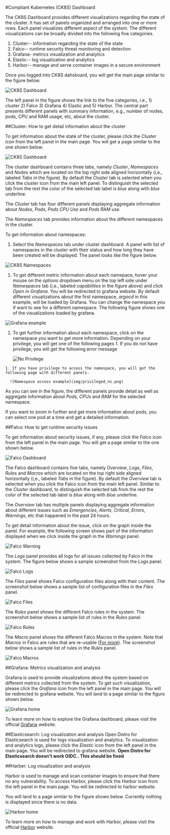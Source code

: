 #Compliant Kubernetes (CK8S) Dashboard

The CK8S Dashboard provides different visualizations regarding the state of the cluster. It has set of panels organized and arranged into one or more rows. Each panel visualizes different aspect of the system. The different visualizations can be broadly divided into the following five categories.

1. Cluster--  information regarding the state of the state
2. Falco-- runtime security threat monitoring and detection
3. Grafana- metrics visualization and analytics
4. Elastic-- log visualization and analytics
5. Harbor-- manage and serve container images in a secure environment

Once you logged into CK8S dahsboard, you will get the main page similar to the figure below.

![CK8S Dashboard](img/ck8sdash.png)

The left panel in the figure shows the link to the five categories, i.e., 1) cluster 2) Falco 3) Grafana 4) Elastic and 5) Harbor. The central part presents different panels with summary information, e.g., number of nodes, pods, CPU and RAM usage, etc, about the cluster.

##Cluster: How to get detail information about the cluster

To get information about the state of the cluster, please click the *Cluster* icon  from the left panel in the main page. You will get a page similar to the one shown below.

![CK8S Dashboard](img/cluster.png)

The cluster dashboard contains three tabs, namely *Cluster*, *Namespaces* and *Nodes* which are located on the top right side aligned horizontally (i,e., labeled *Tabs* in the figure). By default the *Cluster* tab is selected when you click the cluster icon from the main left panel. To distinguish the selected tab from the rest the color of the selected tab label is *blue* along with *blue* underline.

The *Cluster* tab has four different panels displaying aggregate information about *Nodes*, *Pods*, *Pods CPU Use* and *Pods RAM use*.

The *Namespaces* tab provides information about the different namespaces in the cluster.

To get information about namespaces:

1. Select the *Namespaces* tab under cluster dashboard. A panel with list of namespaces in the cluster with their status and how long they have been created will be displayed.  The panel looks like the figure below.

![CK8S Namespaces](img/namespaces.png)

  1. To get different metric information about each namepace,  hover your mouse on the *options* dropdown menu on the top left side under *Namespaces* tab (i,e., labeled *capabilities* in the figure above) and click *Open in Grafana*. You will be redirected to grafana website. By default different visualizations about the first namespace, *argocd* in this example, will be loaded by Grafana. You can change the namespace you if want to see for a different namespace. The following figure shows one of the visualizations loaded by grafana.

  ![Grafana example](img/grafana_under_ns.png)

  1. To get further information about each namespace, click on the namespace you want to get more information. Depending on your privilege, you will get one of the following pages
    1. If you do not have privilege, you will get the following error message

        ![No Privilege](img/no_privilege.png)

    1. If you have privilege to access the namespace, you will get the following page with different panels.

      ![Namespace access example](img/privileged_ns.png)

   As you can see in the figure, the different panels provide detail as well as aggregate information about  *Pods*, *CPUs* and *RAM* for the selected namespace.

   If you want to zoom in further and get more information about pods, you can select one pod at a time and get a detailed information.

##Falco: How to get runtime security issues

To get information about security issues, if any, please click the *Falco* icon from the left panel in the main page. You will get a page similar to the one shown below.

![Falco Dashboard](img/falco.png)

The Falco dashboard contains five tabs, namely *Overview*, *Logs*, *Files*, *Rules* and *Macros* which are located on the top right side aligned horizontally (i,e., labeled *Tabs* in the figure). By default the *Overview* tab is selected when you click the Falco icon from the main left panel. Similar to the *Cluster* dashboard, to distinguish the selected tab from the rest the color of the selected tab label is  *blue* along with *blue* underline.

The *Overview* tab has multiple panels displaying aggregate information about different issues such as *Emergencies*,  *Alerts*, *Critical*, *Errors*, *Warnings*, etc that happened in the past 24 hours.

To get detail information about the issue, click on the graph inside the panel. For example, the following screen shows part of the information displayed when we click inside the graph in the *Warnings* panel.

![Falco Warning](img/falco_warning.png)

The *Logs* panel provides all logs for all issues collected by Falco in the system. The figure below shows a sample screenshot from the *Logs* panel.

![Falco Logs](img/falco_logs.png)

The *Files* panel shows Falco configuration files along with their content. The screenshot below shows a sample list of configuration files in the *Files* panel.

![Falco Files](img/falco_files.png)

The *Rules* panel shows the different Falco rules in the system. The screenshot below shows a sample list of rules in the *Rules* panel.

![Falco Rules](img/falco_rules.png)

The *Macro* panel shows the different Falco Macros in the system. Note that *Macros* in Falco are rules that are re-usable ([For more](https://falco.org/docs/rules/)). The screenshot below shows a sample list of rules in the *Rules* panel.

![Falco Macros](img/falco_macros.png)


##Grafana: Metrics visualization and analysis

Grafana is used to provide visualizations about the system based on different metrics collected from the system. To get such visualization, please click the *Grafana* icon from the left panel in the main page. You will be redirected to grafana website. You will land to a page similar to the figure shown below.

![Grafana home](img/grafana.png)

To learn more on how to explore the Grafana dashboard, please visit the official [Grafana](https://grafana.com/docs/grafana/latest/features/dashboard/) website.

##Elasticsearch: Log visualization and analysis
Open Distro for Elasticsearch is used for logs visualization and analytics. To  visualization and analytics logs, please click the *Elastic* icon from the left panel in the main page. You will be redirected to grafana website.
**Open Distro for Elasticsearch doesn't work OIDC.. This should be fixed**

##Harber: Log visualization and analysis

Harbor is used to manage and scan container images to ensure that there no any vulnerability. To access Harbor, please click the *Harbor* icon from the left panel in the main page. You will be redirected to harbor website.

You will land to a page similar to the figure shown below. Currently nothing is displayed since there is no data.

![Harbor home](img/harbor.png)

To learn more on how to manage and work with Harbor, please visit the official [Harbor](https://goharbor.io/docs/2.1.0/working-with-projects/create-projects/) website.
